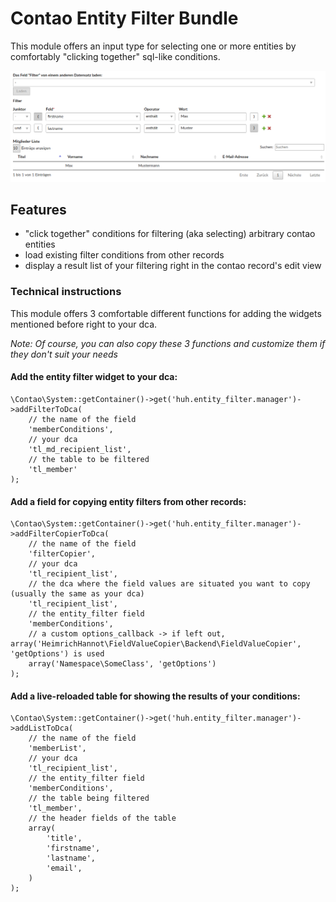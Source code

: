 # Contao Entity Filter Bundle

This module offers an input type for selecting one or more entities by comfortably "clicking together" sql-like conditions.

![alt text](./docs/screenshot.png "Demo in the backend")

## Features

- "click together" conditions for filtering (aka selecting) arbitrary contao entities
- load existing filter conditions from other records
- display a result list of your filtering right in the contao record's edit view

### Technical instructions

This module offers 3 comfortable different functions for adding the widgets mentioned before right to your dca.

_Note: Of course, you can also copy these 3 functions and customize them if they don't suit your needs_


#### Add the entity filter widget to your dca:

```
\Contao\System::getContainer()->get('huh.entity_filter.manager')->addFilterToDca(
    // the name of the field
    'memberConditions',
    // your dca
    'tl_md_recipient_list',
    // the table to be filtered
    'tl_member'
);
```

#### Add a field for copying entity filters from other records:

```
\Contao\System::getContainer()->get('huh.entity_filter.manager')->addFilterCopierToDca(
    // the name of the field
    'filterCopier',
    // your dca
    'tl_recipient_list',
    // the dca where the field values are situated you want to copy (usually the same as your dca)
    'tl_recipient_list',
    // the entity_filter field
    'memberConditions',
    // a custom options_callback -> if left out, array('HeimrichHannot\FieldValueCopier\Backend\FieldValueCopier', 'getOptions') is used
    array('Namespace\SomeClass', 'getOptions')
);
```

#### Add a live-reloaded table for showing the results of your conditions:

```
\Contao\System::getContainer()->get('huh.entity_filter.manager')->addListToDca(
    // the name of the field
    'memberList',
    // your dca
    'tl_recipient_list',
    // the entity_filter field
    'memberConditions',
    // the table being filtered
    'tl_member',
    // the header fields of the table
    array(
        'title',
        'firstname',
        'lastname',
        'email',
    )
);
```